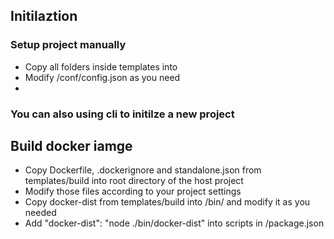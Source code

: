 ## Initilaztion
### Setup project manually
* Copy all folders inside templates into <project-root-dir>
* Modify <project-root-dir>/conf/config.json as you need
* 

### You can also using cli to initilze a new project


## Build docker iamge
* Copy Dockerfile, .dockerignore and standalone.json from templates/build into root directory of the host project
* Modify those files according to your project settings
* Copy docker-dist from templates/build into <project-root-dir>/bin/ and modify it as you needed
* Add "docker-dist": "node ./bin/docker-dist" into scripts in <project-root-dir>/package.json